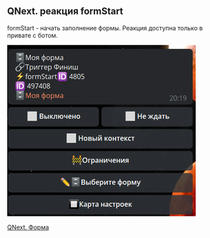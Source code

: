 ## QNext. реакция formStart

formStart - начать заполнение формы. Реакция доступна только в привате с ботом.

![](./1.png)



[QNext. Форма](/docs-test/_export/admin/forms-about)

